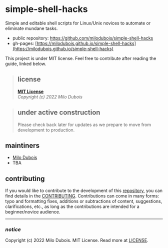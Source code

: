 # simple-shell-hacks
Simple and editable shell scripts for Linux/Unix novices to automate or eliminate mundane tasks.

* public repository: https://github.com/milodubois/simple-shell-hacks
* gh-pages: [https://milodubois.github.io/simple-shell-hacks](https://milodubois.github.io/simple-shell-hacks)

This project is under MIT license. Feel free to contribute after reading the guide, linked below.

>## license
>**[MIT License](https://github.com/milodubois/simple-shell-hacks/blob/main/LICENSE)**   
>*Copyright (c) 2022 Milo Dubois*  

>## under active construction
>Please check back later for updates as we prepare to move from development to production.

## maintiners

* [Milo Dubois](https://github.com/milodubois)
* TBA

## contributing

If you would like to contribute to the development of this [repository](https://github.com/milodubois/simple-shell-hacks), you can find details in the [CONTRIBUTING](./CONTRIBUTING.md). Contributions can come in many forms: typo and formatting fixes, additions or subtractions of content, suggestions, clarifications, etc., as long as the contributions are intended for a beginner/novice audience.



---

### *notice*

Copyright (c) 2022 Milo Dubois. MIT License. Read more at [LICENSE](./LICENSE).